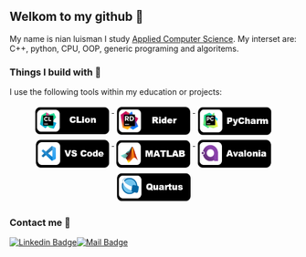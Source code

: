 ## Welkom to my github :musical_note:
My name is nian luisman I study [Applied Computer Science](https://www.saxion.edu/programmes/bachelor/applied-computer-science). My interset are: C++, python, CPU, OOP, generic programing and algoritems.



### Things I build with :musical_note:
I use the following tools within my education or projects:

<p align="center">
  <a href="https://www.jetbrains.com/clion/">
    <img src="img/CLION_README_LOGO_BOBAA.png" alt="CLion" width="130px" height="50px" style="vertical-align:top; margin:4px">
  </a>  

  <a href="https://www.jetbrains.com/rider/">
    <img src="img/RIDER_README_LOGO_BOBAA.png" alt="Rider" width="130px" height="50px" style="vertical-align:top; margin:4px">
  </a>

  <a href="https://www.jetbrains.com/pycharm/">
    <img src="img/PYCHARM_README_LOGO_BOBAA.png" alt="PyCharm" width="130px" height="50px" style="vertical-align:top; margin:4px">
  </a>

  <a href="https://code.visualstudio.com/">
    <img src="img/VS_CODE_README_LOGO_BOBAA.png" alt="Visual Studio Code" width="130px" height="50px" style="vertical-align:top; margin:4px">
  </a>

  <a href="https://nl.mathworks.com/products/matlab.html">
    <img src="img/MATLAB_README_LOGO_BOBAA.png" alt="MATLAB" width="130px" height="50px" style="vertical-align:top; margin:4px">
  </a>

   <a href="https://avaloniaui.net/">
    <img src="img/AVALONIA_README_LOGO_BOBAA.png" alt="Avalonia UI" width="130px" height="50px" style="vertical-align:top; margin:4px">
   </a>

  <a href="https://www.intel.com/content/www/us/en/software/programmable/quartus-prime/overview.html">
    <img src="img/QUARTUS_README_LOGO_BOBAA.png" alt="Quartus" width="130px" height="50px" style="vertical-align:top; margin:4px">
  </a>  
</p>


### Contact me :speech_balloon:
[![Linkedin Badge](https://img.shields.io/badge/-Nian-0e76a8?style=flat&labelColor=0e76a8&logo=linkedin&logoColor=white)](https://www.linkedin.com/in/nian-luisman-8a8b12232/)[![Mail Badge](https://img.shields.io/badge/-@nianluisman-c0392b?style=flat&labelColor=c0392b&logo=gmail&logoColor=white)](mailto:nianluisman@gmail.com)
  
